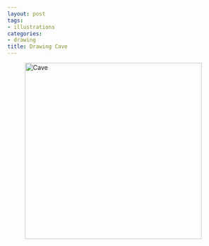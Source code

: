 ```yaml
---
layout: post
tags:
- illustrations
categories:
- drawing
title: Drawing Cave
---
```


<div class='row'>
<div class="ui fluid container">
<figure>
<a  href="/assets/posts{{page.path | remove: ".md" | remove: "_posts" }}/cave_by_kinow-daugn02.png" rel="prettyPhoto" class="thumbnail" title="Cave">
<img style="height: 400px;" class="ui image" src="/assets/posts/{{ page.date | date: "%Y-%m-%d" }}-{{ page.title | slugify }}/cave_by_kinow-daugn02.png" alt="Cave" />
